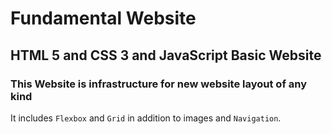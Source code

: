 # Fundamental Website

## HTML 5 and CSS 3 and JavaScript Basic Website

### This Website is infrastructure for new website layout of any kind

It includes `Flexbox` and `Grid` in addition to images and `Navigation`.
